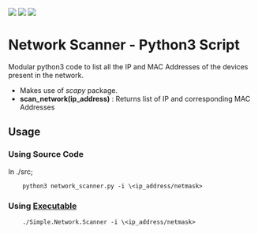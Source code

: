![](https://github.com/Phenomenon2919/Network_Scanner/workflows/CI/badge.svg?branch=beta&event=push)
![](https://github.com/Phenomenon2919/Network_Scanner/workflows/CI/badge.svg?branch=master&event=push)
![](https://img.shields.io/github/release/Phenomenon2919/Network_Scanner.svg)

# Network Scanner - Python3 Script

Modular python3 code to list all the IP and MAC Addresses of the devices present in the network.

- Makes use of _scapy_ package.
- **scan_network(ip_address)** : Returns list of IP and corresponding MAC Addresses

## Usage

### Using Source Code

In ./src;

        python3 network_scanner.py -i \<ip_address/netmask>

### Using [Executable](https://github.com/Phenomenon2919/Network_Scanner/releases/latest)

        ./Simple.Network.Scanner -i \<ip_address/netmask>
